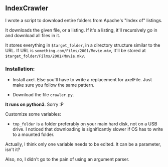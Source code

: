 ## IndexCrawler

I wrote a script to download entire folders from Apache's "Index of" listings.

It downloads the given file, or a listing. If it's a listing, it'll recursively
go in and download all files in it.

It stores everything in `$target_folder`, in a directory structure similar to the
URL. If URL is `something.com/Films/2001/Movie.mkv`, It'll be stored at
`$target_folder/Films/2001/Movie.mkv`.

### Installation:

- Install axel. Else you'll have to write a replacement for axelFile. 
Just make sure you follow the same pattern.

- Download the file `crawler.py`.

**It runs on python3**. Sorry :P


Customize some variables:

- `tmp_folder` is a folder preferably on your main hard disk, not on a USB drive. 
I noticed that downloading is significantly slower if OS has to write to a
mounted folder.

Actually, I think only one variable needs to be edited. It can be a parameter,
isn't it?

Also, no, I didn't go to the pain of using an argument parser.
